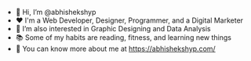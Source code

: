 - 👋 Hi, I’m @abhishekshyp
- ❤️ I'm a Web Developer, Designer, Programmer, and a Digital Marketer
- 👀 I’m also interested in Graphic Designing and Data Analysis
- 📚 Some of my habits are reading, fitness, and learning new things
- 🔗 You can know more about me at https://abhishekshyp.com/

<!---
abhishekshyp/abhishekshyp is a ✨ special ✨ repository because its `README.md` (this file) appears on your GitHub profile.
You can click the Preview link to take a look at your changes.
--->
